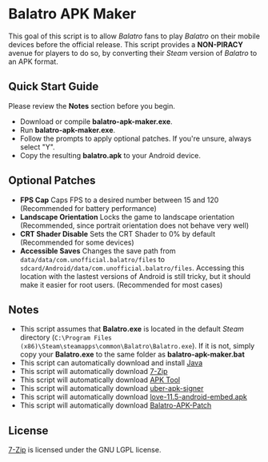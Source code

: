 # Balatro APK Maker

This goal of this script is to allow *Balatro* fans to play *Balatro* on their mobile devices before the official release. This script provides a **NON-PIRACY** avenue for players to do so, by converting their *Steam* version of *Balatro* to an APK format.

## Quick Start Guide
Please review the **Notes** section before you begin.
 - Download or compile **balatro-apk-maker.exe**.
 - Run **balatro-apk-maker.exe**.
 - Follow the prompts to apply optional patches. If you're unsure, always select "Y".
 - Copy the resulting **balatro.apk** to your Android device.

 ## Optional Patches
- **FPS Cap**
Caps FPS to a desired number between 15 and 120 (Recommended for battery performance)
- **Landscape Orientation**
Locks the game to landscape orientation (Recommended, since portrait orientation does not behave very well)
- **CRT Shader Disable**
Sets the CRT Shader to 0% by default (Recommended for some devices)
- **Accessible Saves**
Changes the save path from `data/data/com.unofficial.balatro/files` to `sdcard/Android/data/com.unofficial.balatro/files`. Accessing this location with the lastest versions of Android is still tricky, but it should make it easier for root users. (Recommended for most cases)

## Notes
 - This script assumes that **Balatro.exe** is located in the default *Steam* directory (`C:\Program Files (x86)\Steam\steamapps\common\Balatro\Balatro.exe`). If it is not, simply copy your **Balatro.exe** to the same folder as **balatro-apk-maker.bat**
 - This script can automatically download and install [Java](https://www.java.com/en/download/)
 - This script will automatically download [7-Zip](https://www.7-zip.org/)
 - This script will automatically download [APK Tool](https://apktool.org/)
 - This script will automatically download [uber-apk-signer](https://github.com/patrickfav/uber-apk-signer/)
 - This script will automatically download [love-11.5-android-embed.apk](https://github.com/love2d/love-android/)
 - This script will automatically download [Balatro-APK-Patch](http://smudge.codes/files/Balatro-APK-Patch.zip)

 ## License
 [7-Zip](www.7-zip.org) is licensed under the GNU LGPL license.
